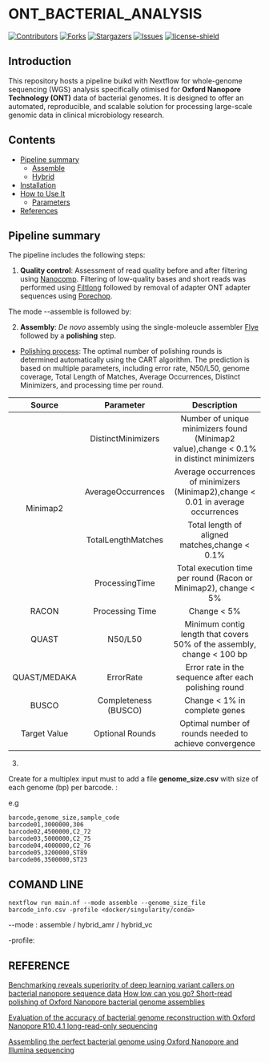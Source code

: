 # ONT_BACTERIAL_ANALYSIS

[![Contributors][contributors-shield]][contributors-url]
[![Forks][forks-shield]][forks-url]
[![Stargazers][stars-shield]][stars-url]
[![Issues][issues-shield]][issues-url]
[![license-shield]][license-url]


## Introduction
This repository hosts a pipeline buikd with Nextflow for whole-genome sequencing (WGS) analysis specifically otimised for **Oxford Nanopore Technology (ONT)** data of bacterial genomes. It is designed to offer an automated, reproducible, and scalable solution for processing large-scale genomic data in clinical microbiology research.

## Contents
- [Pipeline summary](#pipeline-summary)
    - [Assemble](#reference-genome)
    - [Hybrid](#Hybrid)
- [Installation](#installation)
- [How to Use It](#how-to-use-it)
    - [Parameters](#parameters)
- [References](#reference)



## Pipeline summary

The pipeline includes the following steps:

1. **Quality control**: Assessment of read quality before and after filtering using [Nanocomp](https://github.com/wdecoster/nanocomp). Filtering of low-quality bases and short reads was performed using [Filtlong](https://github.com/rrwick/Filtlong) followed by removal of adapter ONT adapter sequences using [Porechop](https://github.com/rrwick/Porechop).

The mode --assemble is followed by:

2. **Assembly**: *De novo* assembly using the single-moleucle assembler [Flye](https://github.com/mikolmogorov/Flye) followed by a **polishing** step. 

* <ins>Polishing process</ins>: The optimal number of polishing rounds is determined automatically using the CART algorithm. The prediction is based on multiple parameters, including error rate, N50/L50, genome coverage, Total Length of Matches, Average Occurrences, Distinct Minimizers, and processing time per round.

<center>
<table>
    <thead>
        <tr>
            <th align= "center"> Source </th>
            <th align= "center"> Parameter </th>
            <th align= "center"> Description </th>
        </tr>
    </thead>
    <tbody>
        <tr>
            <td rowspan="4" align="center">Minimap2 </td>
            <td align="center">DistinctMinimizers </td>
            <td align="center">Number of unique minimizers found (Minimap2 value),change < 0.1% in distinct minimizers </td>
        </tr>
        <tr>
            <td align="center">AverageOccurrences </td>
            <td align="center">Average occurrences of minimizers (Minimap2),change < 0.01 in average occurrences </td>
        </tr>
        <tr>
            <td align="center">TotalLengthMatches </td>
            <td align="center">Total length of aligned matches,change < 0.1% </td>
        </tr>
        <tr>
            <td align="center">ProcessingTime </td>
            <td align="center">	Total execution time per round (Racon or Minimap2), change < 5%</td>
        </tr>
        <tr>
            <td rowspan="1" align= "center"> RACON </td>
            <td align= "center"> Processing Time </td>
            <td align= "center"> Change < 5% </td>
        </tr>
        <tr>
            <td rowspan="1" align= "center"> QUAST </td>
            <td align= "center"> N50/L50 </td>
            <td align= "center"> Minimum contig length that covers 50% of the assembly, change < 100 bp </td>
        </tr>
        <tr>
            <td rowspan="1" align= "center"> QUAST/MEDAKA </td>
            <td align="center"> ErrorRate </td>
            <td align="center">	Error rate in the sequence after each polishing round </td>
        </tr>
        <tr>
            <td rowspan="1" align= "center"> BUSCO </td>
            <td align= "center"> Completeness (BUSCO) </td>
            <td align ="center"> Change < 1% in complete genes </td>
        </tr>
        <tr>
            <td rowspan=1 align= "center"> Target Value </td>
            <td align= "center"> Optional Rounds </td>
            <td align ="center"> Optimal number of rounds needed to achieve convergence </td>
        </tr>
    <t/body>
</table>
</center>


3. 

Create for a multiplex input must to add a file **genome_size.csv**  with size of each genome (bp) per barcode. :

e.g
```
barcode,genome_size,sample_code
barcode01,3000000,306 
barcode02,4500000,C2_72
barcode03,5000000,C2_75
barcode04,4000000,C2_76
barcode05,3200000,ST89
barcode06,3500000,ST23
```




## COMAND LINE
```
nextflow run main.nf --mode assemble --genome_size_file barcode_info.csv -profile <docker/singularity/conda>
```

--mode : assemble / hybrid_amr / hybrid_vc 

-profile:


## REFERENCE

[Benchmarking reveals superiority of deep learning variant callers on bacterial nanopore sequence data](https://elifesciences.org/articles/98300)
[How low can you go? Short-read polishing of Oxford Nanopore bacterial genome assemblies](https://www.microbiologyresearch.org/content/journal/mgen/10.1099/mgen.0.001254)

[Evaluation of the accuracy of bacterial genome reconstruction with Oxford Nanopore R10.4.1 long-read-only sequencing](https://www.microbiologyresearch.org/content/journal/mgen/10.1099/mgen.0.001246)

[Assembling the perfect bacterial genome using Oxford Nanopore and Illumina sequencing](https://journals.plos.org/ploscompbiol/article?id=10.1371/journal.pcbi.1010905)








[contributors-shield]: https://img.shields.io/github/contributors/jimmlucas/DIvergenceTimes.svg?style=for-the-badge
[contributors-url]: https://github.com/jimmlucas/DIvergenceTimes/graphs/contributors

[forks-shield]: https://img.shields.io/github/forks/jimmlucas/DIvergenceTimes.svg?style=for-the-badge
[forks-url]: https://github.com/jimmlucas/DIvergenceTimes/network/members

[stars-shield]: https://img.shields.io/github/stars/jimmlucas/DIvergenceTimes.svg?style=for-the-badge
[stars-url]: https://github.com/gjimmlucas/DIvergenceTimes/stargazers

[issues-shield]: https://img.shields.io/github/issues/jimmlucas/DIvergenceTimes.svg?style=for-the-badge
[issues-url]: https://github.com/jimmlucas/DIvergenceTimes/issues

[license-shield]: https://img.shields.io/github/license/jimmlucas/DIvergenceTimes.svg?style=for-the-badge
[license-url]: https://github.com/jimmlucas/DIvergenceTimes/blob/master/LICENSE.txt
